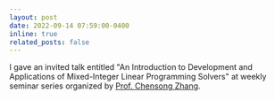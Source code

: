 ```yaml
---
layout: post
date: 2022-09-14 07:59:00-0400
inline: true
related_posts: false
---
```


<!-- I gave an invited talk entitled <a href="/assets/pdf/2022_09_14_Talk.pdf" target="_blank">"An Introduction to Development and Applications of Mixed-Integer Linear Programming Solvers"</a> at a weekly seminar series organized by [Prof. Chensong Zhang](http://lsec.cc.ac.cn/~zhangcs/).  -->

I gave an invited talk entitled "An Introduction to Development and Applications of Mixed-Integer Linear Programming Solvers" at weekly seminar series organized by [Prof. Chensong Zhang](http://lsec.cc.ac.cn/~zhangcs/). 